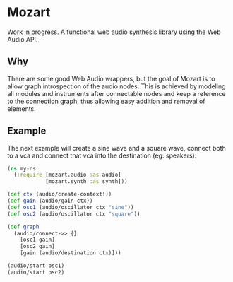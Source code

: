 # Mozart

Work in progress. A functional web audio synthesis library using the Web Audio API.

## Why

There are some good Web Audio wrappers, but the goal of Mozart is to allow graph introspection of the audio nodes. This is achieved by modeling all modules and instruments after connectable nodes and keep a reference to the connection graph, thus allowing easy addition and removal of elements.

## Example

The next example will create a sine wave and a square wave, connect both to a vca and connect that vca into the destination (eg: speakers):

``` clojure
(ns my-ns
  (:require [mozart.audio :as audio]
            [mozart.synth :as synth]))

(def ctx (audio/create-context!))
(def gain (audio/gain ctx))
(def osc1 (audio/oscillator ctx "sine"))
(def osc2 (audio/oscillator ctx "square"))

(def graph
  (audio/connect->> {}
    [osc1 gain]
    [osc2 gain]
    [gain (audio/destination ctx)]))

(audio/start osc1)
(audio/start osc2)
```

